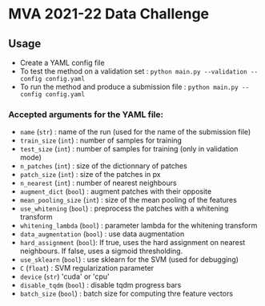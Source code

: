 # MVA 2021-22 Data Challenge

## Usage

- Create a YAML config file 
- To test the method on a validation set : 
`python main.py --validation --config config.yaml`
- To run the method and produce a submission file :
`python main.py --config config.yaml`


### Accepted arguments for the YAML file: 
- `name` (`str`) : name of the run (used for the name of the submission file)
- `train_size` (`int`) : number of samples for training
- `test_size` (`int`) : number of samples for training (only in validation mode)
- `n_patches` (`int`) : size of the dictionnary of patches
- `patch_size` (`int`) : size of the patches in px
- `n_nearest` (`int`) : number of nearest neighbours
- `augment_dict` (`bool`) : augment patches with their opposite
- `mean_pooling_size` (`int`) : size of the mean pooling of the features
- `use_whitening` (`bool`) : preprocess the patches with a whitening transform
- `whitening_lambda` (`bool`) : parameter lambda for the whitening transform
- `data_augmentation` (`bool`) : use data augmentation 
- `hard_assignment` (`bool`): If true, uses the hard assignment on nearest neighbours. If false, uses a sigmoid thresholding.
- `use_sklearn` (`bool`) : use sklearn for the SVM (used for debugging)
- `C` (`float`) : SVM regularization parameter
- `device` (`str`) 'cuda' or 'cpu' 
- `disable_tqdm` (`bool`) : disable tqdm progress bars
- `batch_size` (`bool`) : batch size for computing thre feature vectors